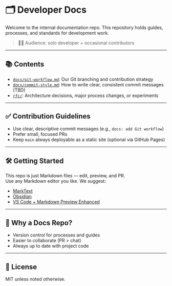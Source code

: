 # 🗂️ Developer Docs

Welcome to the internal documentation repo. This repository holds guides, processes, and standards for development work.

> 🧑‍💻 Audience: solo developer + occasional contributors

---

## 📚 Contents

- [`docs/git-workflow.md`](docs/git-workflow.md): Our Git branching and contribution strategy
- [`docs/commit-style.md`](docs/commit-style.md): How to write clear, consistent commit messages (TBD)
- [`rfc/`](rfc/): Architecture decisions, major process changes, or experiments

---

## ✅ Contribution Guidelines

- Use clear, descriptive commit messages (e.g., `docs: add Git workflow`)
- Prefer small, focused PRs
- Keep `main` always deployable as a static site (optional via GitHub Pages)

---

## 🛠️ Getting Started

This repo is just Markdown files — edit, preview, and PR.  
Use any Markdown editor you like. We suggest:

- [MarkText](https://marktext.app)
- [Obsidian](https://obsidian.md)
- [VS Code + Markdown Preview Enhanced](https://marketplace.visualstudio.com/items?itemName=shd101wyy.markdown-preview-enhanced)

---

## 🧠 Why a Docs Repo?

- Version control for processes and guides
- Easier to collaborate (PR > chat)
- Always up to date with project code

---

## 🔖 License

MIT unless noted otherwise.

